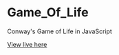 # Game_Of_Life
 Conway's Game of Life in JavaScript

[View live here](https://chrislrogers.github.io/Game_Of_Life/)
